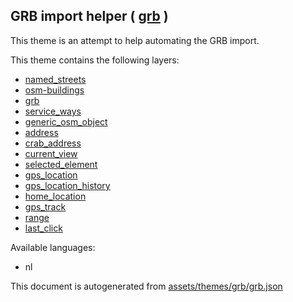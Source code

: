 [//]: # (WARNING: this file is automatically generated. Please find the sources at the bottom and edit those sources)

 GRB import helper ( [grb](https://mapcomplete.org/grb) ) 
----------------------------------------------------------



This theme is an attempt to help automating the GRB import.

This theme contains the following layers:



  - [named_streets](../Layers/named_streets.md)
  - [osm-buildings](../Layers/osm-buildings.md)
  - [grb](../Layers/grb.md)
  - [service_ways](../Layers/service_ways.md)
  - [generic_osm_object](../Layers/generic_osm_object.md)
  - [address](../Layers/address.md)
  - [crab_address](../Layers/crab_address.md)
  - [current_view](../Layers/current_view.md)
  - [selected_element](../Layers/selected_element.md)
  - [gps_location](../Layers/gps_location.md)
  - [gps_location_history](../Layers/gps_location_history.md)
  - [home_location](../Layers/home_location.md)
  - [gps_track](../Layers/gps_track.md)
  - [range](../Layers/range.md)
  - [last_click](../Layers/last_click.md)


Available languages:



  - nl
 

This document is autogenerated from [assets/themes/grb/grb.json](https://github.com/pietervdvn/MapComplete/blob/develop/assets/themes/grb/grb.json)
